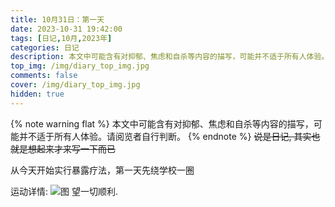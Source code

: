 ```yaml
---
title: 10月31日：第一天
date: 2023-10-31 19:42:00
tags: [日记,10月,2023年]
categories: 日记
description: 本文中可能含有对抑郁、焦虑和自杀等内容的描写，可能并不适于所有人体验。请阅览者自行判断。
top_img: /img/diary_top_img.jpg
comments: false
cover: /img/diary_top_img.jpg
hidden: true
---
```

{% note warning flat %}
本文中可能含有对抑郁、焦虑和自杀等内容的描写，可能并不适于所有人体验。请阅览者自行判断。
{% endnote %}
~~说是日记, 其实也就是想起来才来写一下而已~~

从今天开始实行暴露疗法，第一天先绕学校一圈

运动详情:
![图](/img/20231031_001.jpg)
望一切顺利.

